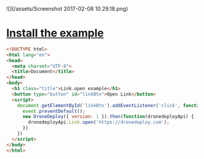 ![](/assets/Screenshot 2017-02-08 10.29.18.png)

# [Install the example](https://www.dronedeploy.com/app2/applications/589b5564c256798c1c4cd1c2/install "Install the example application")

```html
<!DOCTYPE html>
<html lang="en">
<head>
  <meta charset="UTF-8">
  <title>Document</title>
</head>
<body>
  <h1 class="title">Link.open example</h1>
  <button type="button" id="linkBtn">Open Link</button>
  <script>
    document.getElementById('linkBtn').addEventListener('click', function(event){
      event.preventDefault();
      new DroneDeploy({ version: 1 }).then(function(dronedeployApi) {
        dronedeployApi.Link.open('https://dronedeploy.com');
      })
    })
  </script>
</body>
</html>
```



